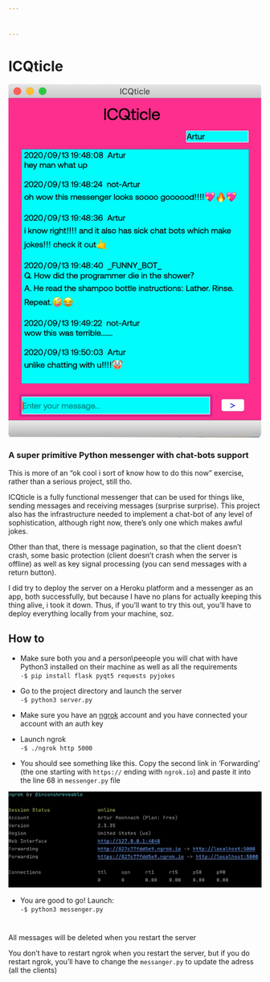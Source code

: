```yaml
---


---
```


<h1 id="icqticle">ICQticle</h1>
<p><img src="https://github.com/DippyArtu/ICQticle/blob/master/pics/msg.png" alt="ui"></p>
<h3 id="a-super-primitive-python-messenger-with-chat-bots-support">A super primitive Python messenger with chat-bots support</h3>
<p>This is more of an “ok cool i sort of know how to do this now” exercise, rather than a serious project, still tho.</p>
<p>ICQticle is a fully functional messenger that can be used for things like, sending messages and receiving messages (surprise surprise). This project also has the infrastructure needed to implement a chat-bot of any level of sophistication, although right now, there’s only one which makes awful jokes.</p>
<p>Other than that, there is message pagination, so that the client doesn’t crash, some basic protection (client doesn’t crash when the server is offline) as well as key signal processing (you can send messages with a return button).</p>
<p>I did try to deploy the server on a Heroku platform and a messenger as an app, both successfully, but because I have no plans for actually keeping this thing alive, i took it down. Thus, if you’ll want to try this out, you’ll have to deploy everything locally from your machine, soz.</p>
<h2 id="how-to">How to</h2>
<ul>
<li>
<p>Make sure both you and a person\peeople you will chat with have Python3 installed on their machine as well as all the requirements<br>
<code>-$ pip install flask pyqt5 requests pyjokes</code></p>
</li>
<li>
<p>Go to the project directory and launch the server<br>
<code>-$ python3 server.py</code></p>
</li>
<li>
<p>Make sure you have an <a href="http://ngrok.com">ngrok</a> account and you have connected your account with an auth key</p>
</li>
<li>
<p>Launch ngrok<br>
<code>-$ ./ngrok http 5000</code></p>
</li>
<li>
<p>You should see something like this. Copy the second link in ‘Forwarding’ (the one starting with <code>https://</code> ending with <code>ngrok.io</code>) and paste it into the line 68 in <code>messenger.py</code> file</p>
</li>
</ul>
<p><img src="https://github.com/DippyArtu/ICQticle/blob/master/pics/ngrok.jpg" alt="ngrok"></p>
<ul>
<li>You are good to go! Launch:<br>
<code>-$ python3 messenger.py</code></li>
</ul>
<h1 id="section"></h1>
<p>All messages will be deleted when you restart the server</p>
<p>You don’t have to restart ngrok when you restart the server, but if you do restart ngrok, you’ll have to change the <code>messanger.py</code> to update the adress (all the clients)</p>

